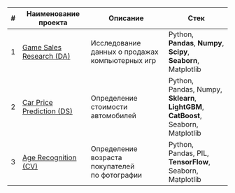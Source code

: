 |#|Наименование проекта|Описание|Стек|
|-|-|-|--|
|1|[Game Sales Research (DA)](https://github.com/Gittenhuben/Portfolio/blob/main/Game%20Sales%20Research%20(DA)/GameSalesResearch.ipynb)|Исследование данных о продажах<br>компьютерных игр|Python,<br>**Pandas**, **Numpy**, **Scipy**,<br>**Seaborn**, Matplotlib|
|2|[Car Price Prediction (DS)](https://github.com/Gittenhuben/Portfolio/blob/main/Car%20Price%20Prediction%20(DS)/CarPricePrediction.ipynb)|Определение стоимости автомобилей|Python,<br>Pandas, Numpy,<br>**Sklearn**, **LightGBM**, **CatBoost**,<br>Seaborn, Matplotlib|
|3|[Age Recognition (CV)](https://github.com/Gittenhuben/Portfolio/blob/main/Age%20Recognition%20(CV)/AgeRecognition.ipynb)|Определение возраста покупателей<br>по фотографии|Python,<br>Pandas, PIL,<br>**TensorFlow**,<br>Seaborn, Matplotlib|
